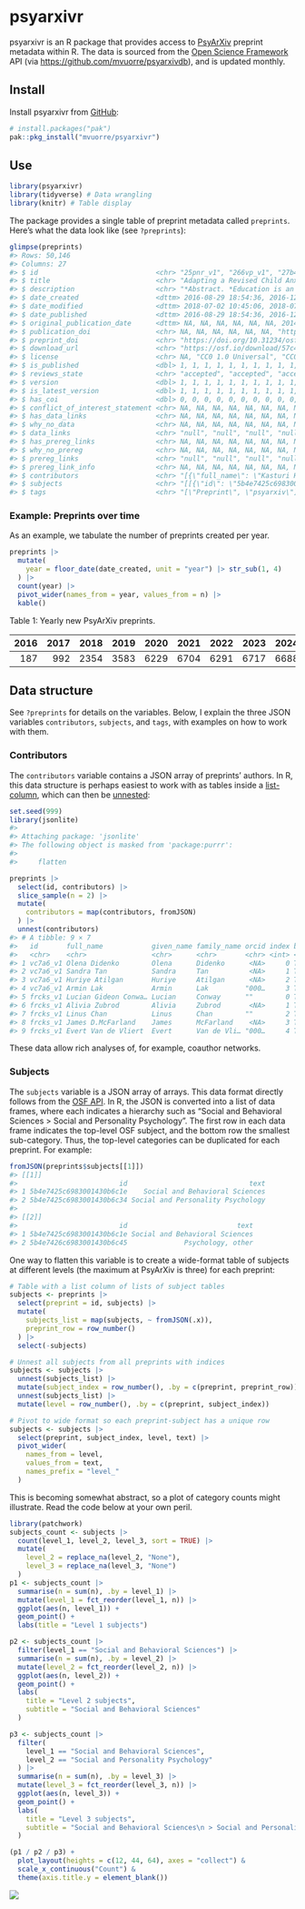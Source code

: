 

<!-- README.md is generated from README.qmd. Please edit that file -->

# psyarxivr

psyarxivr is an R package that provides access to
[PsyArXiv](https://osf.io/preprints/psyarxiv) preprint metadata within
R. The data is sourced from the [Open Science
Framework](https://osf.io/) API (via
<https://github.com/mvuorre/psyarxivdb>), and is updated monthly.

## Install

Install psyarxivr from [GitHub](https://github.com/mvuorre/psyarxivr):

``` r
# install.packages("pak")
pak::pkg_install("mvuorre/psyarxivr")
```

## Use

``` r
library(psyarxivr)
library(tidyverse) # Data wrangling
library(knitr) # Table display
```

The package provides a single table of preprint metadata called
`preprints`. Here’s what the data look like (see `?preprints`):

``` r
glimpse(preprints)
#> Rows: 50,146
#> Columns: 27
#> $ id                             <chr> "25pnr_v1", "266vp_v1", "27b43_v1", "2q…
#> $ title                          <chr> "Adapting a Revised Child Anxiety and D…
#> $ description                    <chr> "*Abstract. *Education is an important …
#> $ date_created                   <dttm> 2016-08-29 18:54:36, 2016-12-14 13:53:…
#> $ date_modified                  <dttm> 2018-07-02 10:45:06, 2018-07-02 10:45:…
#> $ date_published                 <dttm> 2016-08-29 18:54:36, 2016-12-14 14:49:…
#> $ original_publication_date      <dttm> NA, NA, NA, NA, NA, NA, 2014-12-31 13:…
#> $ publication_doi                <chr> NA, NA, NA, NA, NA, NA, "https://doi.or…
#> $ preprint_doi                   <chr> "https://doi.org/10.31234/osf.io/25pnr"…
#> $ download_url                   <chr> "https://osf.io/download/57c484ed594d90…
#> $ license                        <chr> NA, "CC0 1.0 Universal", "CC0 1.0 Unive…
#> $ is_published                   <dbl> 1, 1, 1, 1, 1, 1, 1, 1, 1, 1, 1, 1, 1, …
#> $ reviews_state                  <chr> "accepted", "accepted", "accepted", "ac…
#> $ version                        <dbl> 1, 1, 1, 1, 1, 1, 1, 1, 1, 1, 1, 1, 1, …
#> $ is_latest_version              <dbl> 1, 1, 1, 1, 1, 1, 1, 1, 1, 1, 1, 1, 1, …
#> $ has_coi                        <dbl> 0, 0, 0, 0, 0, 0, 0, 0, 0, 0, 0, 0, 0, …
#> $ conflict_of_interest_statement <chr> NA, NA, NA, NA, NA, NA, NA, NA, NA, NA,…
#> $ has_data_links                 <chr> NA, NA, NA, NA, NA, NA, NA, NA, NA, NA,…
#> $ why_no_data                    <chr> NA, NA, NA, NA, NA, NA, NA, NA, NA, NA,…
#> $ data_links                     <chr> "null", "null", "null", "null", "null",…
#> $ has_prereg_links               <chr> NA, NA, NA, NA, NA, NA, NA, NA, NA, NA,…
#> $ why_no_prereg                  <chr> NA, NA, NA, NA, NA, NA, NA, NA, NA, NA,…
#> $ prereg_links                   <chr> "null", "null", "null", "null", "null",…
#> $ prereg_link_info               <chr> NA, NA, NA, NA, NA, NA, NA, NA, NA, NA,…
#> $ contributors                   <chr> "[{\"full_name\": \"Kasturi Haldar\", \…
#> $ subjects                       <chr> "[[{\"id\": \"5b4e7425c6983001430b6c1e\…
#> $ tags                           <chr> "[\"Preprint\", \"psyarxiv\"]", "[\"awa…
```

### Example: Preprints over time

As an example, we tabulate the number of preprints created per year.

``` r
preprints |>
  mutate(
    year = floor_date(date_created, unit = "year") |> str_sub(1, 4)
  ) |>
  count(year) |>
  pivot_wider(names_from = year, values_from = n) |>
  kable()
```

<div id="tbl-year">

Table 1: Yearly new PsyArXiv preprints.

<div class="cell-output-display">

| 2016 | 2017 | 2018 | 2019 | 2020 | 2021 | 2022 | 2023 | 2024 |  2025 |
|-----:|-----:|-----:|-----:|-----:|-----:|-----:|-----:|-----:|------:|
|  187 |  992 | 2354 | 3583 | 6229 | 6704 | 6291 | 6717 | 6688 | 10401 |

</div>

</div>

## Data structure

See `?preprints` for details on the variables. Below, I explain the
three JSON variables `contributors`, `subjects`, and `tags`, with
examples on how to work with them.

### Contributors

The `contributors` variable contains a JSON array of preprints’ authors.
In R, this data structure is perhaps easiest to work with as tables
inside a
[list-column](https://r4ds.hadley.nz/rectangling.html#list-columns),
which can then be
[unnested](https://tidyr.tidyverse.org/reference/unnest.html):

``` r
set.seed(999)
library(jsonlite)
#> 
#> Attaching package: 'jsonlite'
#> The following object is masked from 'package:purrr':
#> 
#>     flatten

preprints |>
  select(id, contributors) |>
  slice_sample(n = 2) |>
  mutate(
    contributors = map(contributors, fromJSON)
  ) |>
  unnest(contributors)
#> # A tibble: 9 × 7
#>   id       full_name            given_name family_name orcid index bibliographic
#>   <chr>    <chr>                <chr>      <chr>       <chr> <int> <lgl>        
#> 1 vc7a6_v1 Olena Didenko        Olena      Didenko      <NA>     0 TRUE         
#> 2 vc7a6_v1 Sandra Tan           Sandra     Tan          <NA>     1 TRUE         
#> 3 vc7a6_v1 Huriye Atilgan       Huriye     Atilgan      <NA>     2 TRUE         
#> 4 vc7a6_v1 Armin Lak            Armin      Lak         "000…     3 TRUE         
#> 5 frcks_v1 Lucian Gideon Conwa… Lucian     Conway      ""        0 TRUE         
#> 6 frcks_v1 Alivia Zubrod        Alivia     Zubrod       <NA>     1 TRUE         
#> 7 frcks_v1 Linus Chan           Linus      Chan        ""        2 TRUE         
#> 8 frcks_v1 James D.McFarland    James      McFarland    <NA>     3 TRUE         
#> 9 frcks_v1 Evert Van de Vliert  Evert      Van de Vli… "000…     4 TRUE
```

These data allow rich analyses of, for example, coauthor networks.

### Subjects

The `subjects` variable is a JSON array of arrays. This data format
directly follows from the [OSF
API](https://developer.osf.io/#tag/Preprints). In R, the JSON is
converted into a list of data frames, where each indicates a hierarchy
such as “Social and Behavioral Sciences \> Social and Personality
Psychology”. The first row in each data frame indicates the top-level
OSF subject, and the bottom row the smallest sub-category. Thus, the
top-level categories can be duplicated for each preprint. For example:

``` r
fromJSON(preprints$subjects[[1]])
#> [[1]]
#>                         id                              text
#> 1 5b4e7425c6983001430b6c1e    Social and Behavioral Sciences
#> 2 5b4e7425c6983001430b6c34 Social and Personality Psychology
#> 
#> [[2]]
#>                         id                           text
#> 1 5b4e7425c6983001430b6c1e Social and Behavioral Sciences
#> 2 5b4e7426c6983001430b6c45              Psychology, other
```

One way to flatten this variable is to create a wide-format table of
subjects at different levels (the maximum at PsyArXiv is three) for each
preprint:

``` r
# Table with a list column of lists of subject tables
subjects <- preprints |>
  select(preprint = id, subjects) |>
  mutate(
    subjects_list = map(subjects, ~ fromJSON(.x)),
    preprint_row = row_number()
  ) |>
  select(-subjects)

# Unnest all subjects from all preprints with indices
subjects <- subjects |>
  unnest(subjects_list) |>
  mutate(subject_index = row_number(), .by = c(preprint, preprint_row)) |>
  unnest(subjects_list) |>
  mutate(level = row_number(), .by = c(preprint, subject_index))

# Pivot to wide format so each preprint-subject has a unique row
subjects <- subjects |>
  select(preprint, subject_index, level, text) |>
  pivot_wider(
    names_from = level,
    values_from = text,
    names_prefix = "level_"
  )
```

This is becoming somewhat abstract, so a plot of category counts might
illustrate. Read the code below at your own peril.

``` r
library(patchwork)
subjects_count <- subjects |>
  count(level_1, level_2, level_3, sort = TRUE) |>
  mutate(
    level_2 = replace_na(level_2, "None"),
    level_3 = replace_na(level_3, "None")
  )
p1 <- subjects_count |>
  summarise(n = sum(n), .by = level_1) |>
  mutate(level_1 = fct_reorder(level_1, n)) |>
  ggplot(aes(n, level_1)) +
  geom_point() +
  labs(title = "Level 1 subjects")

p2 <- subjects_count |>
  filter(level_1 == "Social and Behavioral Sciences") |>
  summarise(n = sum(n), .by = level_2) |>
  mutate(level_2 = fct_reorder(level_2, n)) |>
  ggplot(aes(n, level_2)) +
  geom_point() +
  labs(
    title = "Level 2 subjects",
    subtitle = "Social and Behavioral Sciences"
  )

p3 <- subjects_count |>
  filter(
    level_1 == "Social and Behavioral Sciences",
    level_2 == "Social and Personality Psychology"
  ) |>
  summarise(n = sum(n), .by = level_3) |>
  mutate(level_3 = fct_reorder(level_3, n)) |>
  ggplot(aes(n, level_3)) +
  geom_point() +
  labs(
    title = "Level 3 subjects",
    subtitle = "Social and Behavioral Sciences\n > Social and Personality Psychology"
  )

(p1 / p2 / p3) +
  plot_layout(heights = c(12, 44, 64), axes = "collect") &
  scale_x_continuous("Count") &
  theme(axis.title.y = element_blank())
```

![](man/figures/README-unnamed-chunk-7-1.png)
